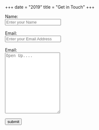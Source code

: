 +++
date = "2019"
title = "Get in Touch"
+++

<form method="post" name="contact">
    <label for="name">Name: </label>
    <br>
    <input type="text" id="name" name="name" placeholder="Enter your Name">
    <br>
    <br>
    <label for="email">Email: </label>
    <br>
    <input type="text" id="email" name="email" placeholder="Enter your Email Address">
    <br>
    <br>
    <label for="message">Email: </label>
    <br>
    <textarea type="text" id="message" name="message" placeholder="Open Up...." style="height:200px;"></textarea>
    <br>
    <br>
    <input type="submit" value="submit" style="">
</form>